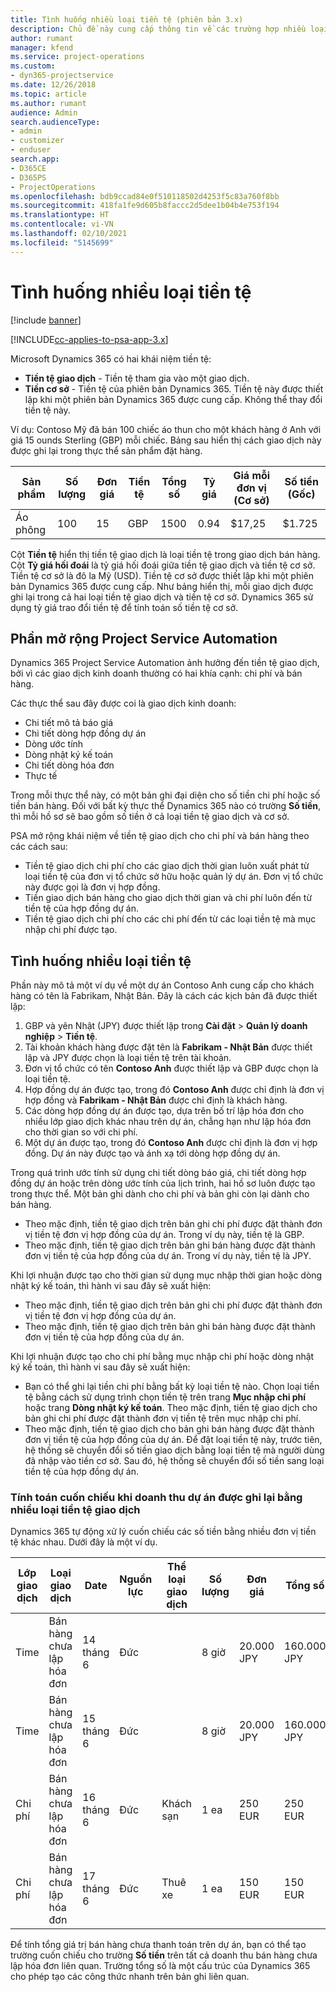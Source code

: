 ```yaml
---
title: Tình huống nhiều loại tiền tệ (phiên bản 3.x)
description: Chủ đề này cung cấp thông tin về các trường hợp nhiều loại tiền tệ.
author: rumant
manager: kfend
ms.service: project-operations
ms.custom:
- dyn365-projectservice
ms.date: 12/26/2018
ms.topic: article
ms.author: rumant
audience: Admin
search.audienceType:
- admin
- customizer
- enduser
search.app:
- D365CE
- D365PS
- ProjectOperations
ms.openlocfilehash: bdb9ccad84e0f510118502d4253f5c83a760f8bb
ms.sourcegitcommit: 418fa1fe9d605b8faccc2d5dee1b04b4e753f194
ms.translationtype: HT
ms.contentlocale: vi-VN
ms.lasthandoff: 02/10/2021
ms.locfileid: "5145699"
---
```

# <a name="multiple-currency-scenarios"></a>Tình huống nhiều loại tiền tệ

[!include [banner](../includes/psa-now-project-operations.md)]

[!INCLUDE[cc-applies-to-psa-app-3.x](../includes/cc-applies-to-psa-app-3x.md)]

Microsoft Dynamics 365 có hai khái niệm tiền tệ:

- **Tiền tệ giao dịch** - Tiền tệ tham gia vào một giao dịch. 
- **Tiền cơ sở** - Tiền tệ của phiên bản Dynamics 365. Tiền tệ này được thiết lập khi một phiên bản Dynamics 365 được cung cấp. Không thể thay đổi tiền tệ này.

Ví dụ: Contoso Mỹ đã bán 100 chiếc áo thun cho một khách hàng ở Anh với giá 15 ounds Sterling (GBP) mỗi chiếc. Bảng sau hiển thị cách giao dịch này được ghi lại trong thực thể sản phẩm đặt hàng.

| Sản phẩm | Số lượng | Đơn giá | Tiền tệ | Tổng số | Tỷ giá | Giá mỗi đơn vị (Cơ sở)| Số tiền (Gốc)|
|---------|----------|----------------|----------|--------|---------------|----------------------|--------------|
| Áo phông | 100      | 15             | GBP      | 1500   | 0.94          | $17,25               | $1.725       |

Cột **Tiền tệ** hiển thị tiền tệ giao dịch là loại tiền tệ trong giao dịch bán hàng. Cột **Tỷ giá hối đoái** là tỷ giá hối đoái giữa tiền tệ giao dịch và tiền tệ cơ sở. Tiền tệ cơ sở là đô la Mỹ (USD). Tiền tệ cơ sở được thiết lập khi một phiên bản Dynamics 365 được cung cấp.
Như bảng hiển thị, mỗi giao dịch được ghi lại trong cả hai loại tiền tệ giao dịch và tiền tệ cơ sở. Dynamics 365 sử dụng tỷ giá trao đổi tiền tệ để tính toán số tiền tệ cơ sở.

## <a name="project-service-automation-extensions"></a>Phần mở rộng Project Service Automation

Dynamics 365 Project Service Automation ảnh hưởng đến tiền tệ giao dịch, bởi vì các giao dịch kinh doanh thường có hai khía cạnh: chi phí và bán hàng.

Các thực thể sau đây được coi là giao dịch kinh doanh:

- Chi tiết mô tả báo giá
- Chi tiết dòng hợp đồng dự án
- Dòng ước tính
- Dòng nhật ký kế toán
- Chi tiết dòng hóa đơn
- Thực tế

Trong mỗi thực thể này, có một bản ghi đại diện cho số tiền chi phí hoặc số tiền bán hàng. Đối với bất kỳ thực thể Dynamics 365 nào có trường **Số tiền**, thì mỗi hồ sơ sẽ bao gồm số tiền ở cả loại tiền tệ giao dịch và cơ sở. 

PSA mở rộng khái niệm về tiền tệ giao dịch cho chi phí và bán hàng theo các cách sau:

- Tiền tệ giao dịch chi phí cho các giao dịch thời gian luôn xuất phát từ loại tiền tệ của đơn vị tổ chức sở hữu hoặc quản lý dự án. Đơn vị tổ chức này được gọi là đơn vị hợp đồng.
- Tiền giao dịch bán hàng cho giao dịch thời gian và chi phí luôn đến từ tiền tệ của hợp đồng dự án.
- Tiền tệ giao dịch chi phí cho các chi phí đến từ các loại tiền tệ mà mục nhập chi phí được tạo.

## <a name="multiple-currency-scenario"></a>Tình huống nhiều loại tiền tệ

Phần này mô tả một ví dụ về một dự án Contoso Anh cung cấp cho khách hàng có tên là Fabrikam, Nhật Bản. Đây là cách các kịch bản đã được thiết lập:

1. GBP và yên Nhật (JPY) được thiết lập trong **Cài đặt** \> **Quản lý doanh nghiệp** \> **Tiền tệ**. 
2. Tài khoản khách hàng được đặt tên là **Fabrikam - Nhật Bản** được thiết lập và JPY được chọn là loại tiền tệ trên tài khoản.
3. Đơn vị tổ chức có tên **Contoso Anh** được thiết lập và GBP được chọn là loại tiền tệ.
4. Hợp đồng dự án được tạo, trong đó **Contoso Anh** được chỉ định là đơn vị hợp đồng và **Fabrikam - Nhật Bản** được chỉ định là khách hàng.
5. Các dòng hợp đồng dự án được tạo, dựa trên bố trí lập hóa đơn cho nhiều lớp giao dịch khác nhau trên dự án, chẳng hạn như lập hóa đơn cho thời gian so với chi phí.
6. Một dự án được tạo, trong đó **Contoso Anh** được chỉ định là đơn vị hợp đồng. Dự án này được tạo và ánh xạ tới dòng hợp đồng dự án.


Trong quá trình ước tính sử dụng chi tiết dòng báo giá, chi tiết dòng hợp đồng dự án hoặc trên dòng ước tính của lịch trình, hai hồ sơ luôn được tạo trong thực thể. Một bản ghi dành cho chi phí và bản ghi còn lại dành cho bán hàng.

- Theo mặc định, tiền tệ giao dịch trên bản ghi chi phí được đặt thành đơn vị tiền tệ đơn vị hợp đồng của dự án. Trong ví dụ này, tiền tệ là GBP.
- Theo mặc định, tiền tệ giao dịch trên bản ghi bán hàng được đặt thành đơn vị tiền tệ của hợp đồng của dự án. Trong ví dụ này, tiền tệ là JPY.

Khi lợi nhuận được tạo cho thời gian sử dụng mục nhập thời gian hoặc dòng nhật ký kế toán, thì hành vi sau đây sẽ xuất hiện:

- Theo mặc định, tiền tệ giao dịch trên bản ghi chi phí được đặt thành đơn vị tiền tệ đơn vị hợp đồng của dự án.
- Theo mặc định, tiền tệ giao dịch trên bản ghi bán hàng được đặt thành đơn vị tiền tệ của hợp đồng của dự án.

Khi lợi nhuận được tạo cho chi phí bằng mục nhập chi phí hoặc dòng nhật ký kế toán, thì hành vi sau đây sẽ xuất hiện:

- Bạn có thể ghi lại tiền chi phí bằng bất kỳ loại tiền tệ nào. Chọn loại tiền tệ bằng cách sử dụng trình chọn tiền tệ trên trang **Mục nhập chi phí** hoặc trang **Dòng nhật ký kế toán**. Theo mặc định, tiền tệ giao dịch cho bản ghi chi phí được đặt thành đơn vị tiền tệ trên mục nhập chi phí. 
- Theo mặc định, tiền tệ giao dịch cho bản ghi bán hàng được đặt thành đơn vị tiền tệ của hợp đồng của dự án. Để đặt loại tiền tệ này, trước tiên, hệ thống sẽ chuyển đổi số tiền giao dịch bằng loại tiền tệ mà người dùng đã nhập vào tiền cơ sở. Sau đó, hệ thống sẽ chuyển đổi số tiền sang loại tiền tệ của hợp đồng dự án. 

### <a name="computing-roll-ups-when-project-actuals-are-recorded-in-multiple-transaction-currencies"></a>Tính toán cuốn chiếu khi doanh thu dự án được ghi lại bằng nhiều loại tiền tệ giao dịch

Dynamics 365 tự động xử lý cuốn chiếu các số tiền bằng nhiều đơn vị tiền tệ khác nhau. Dưới đây là một ví dụ.

| Lớp giao dịch | Loại giao dịch| Date   | Nguồn lực | Thể loại giao dịch | Số lượng | Đơn giá | Tổng số      | Tỷ giá | Số tiền gốc |
|-------------------|------------------|--------|----------|----------------------|----------|--------------|-------------|---------------|----------------|
| Time              | Bán hàng chưa lập hóa đơn   | 14 tháng 6 | Đức  |                      | 8 giờ    | 20.000 JPY    | 160.000 JPY | 123           | 1.300,81 USD    |
| Time              | Bán hàng chưa lập hóa đơn   | 15 tháng 6 | Đức  |                      | 8 giờ    | 20.000 JPY    | 160.000 JPY | 123           | 1.300,81 USD    |
| Chi phí           | Bán hàng chưa lập hóa đơn   | 16 tháng 6 | Đức  | Khách sạn                | 1 ea     | 250 EUR      | 250 EUR     | 0.94          | 265,95 USD     |
| Chi phí           | Bán hàng chưa lập hóa đơn   | 17 tháng 6 | Đức  | Thuê xe           | 1 ea     | 150 EUR      | 150 EUR     | 0.94          | 159,57 USD     |

Để tính tổng giá trị bán hàng chưa thanh toán trên dự án, bạn có thể tạo trường cuốn chiếu cho trường **Số tiền** trên tất cả doanh thu bán hàng chưa lập hóa đơn liên quan. Trường tổng số là một cấu trúc của Dynamics 365 cho phép tạo các công thức nhanh trên bản ghi liên quan.
